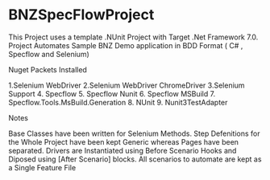# BNZSpecFlowProject



This Project uses a template .NUnit Project with Target .Net Framework 7.0. 
Project Automates Sample BNZ Demo application in BDD Format ( C# , Specflow and Selenium)

Nuget Packets Installed

1.Selenium WebDriver
2.Selenium WebDriver ChromeDriver
3.Selenium Support
4. Specflow
5. Specflow Nunit
6. Specflow MSBuild 
7. Specflow.Tools.MsBuild.Generation
8. NUnit
9. Nunit3TestAdapter

Notes 

Base Classes have been written for Selenium Methods.
Step Defenitions for the Whole Project have been kept Generic whereas Pages have been separated.
Drivers are Instantiated using Before Scenario Hooks and Diposed using [After Scenario] blocks.
All scenarios to automate are kept as a Single Feature File

